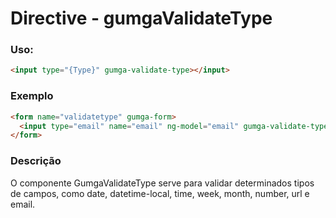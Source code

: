 # Directive - gumgaValidateType

### Uso:
  ```html
  <input type="{Type}" gumga-validate-type></input>
  ```

### Exemplo
  ```html
  <form name="validatetype" gumga-form>
    <input type="email" name="email" ng-model="email" gumga-validate-type gumga-error>
  </form>
  ```

### Descrição
O componente GumgaValidateType serve para validar determinados tipos de campos, como date, datetime-local, time, week, month, number, url e email.
